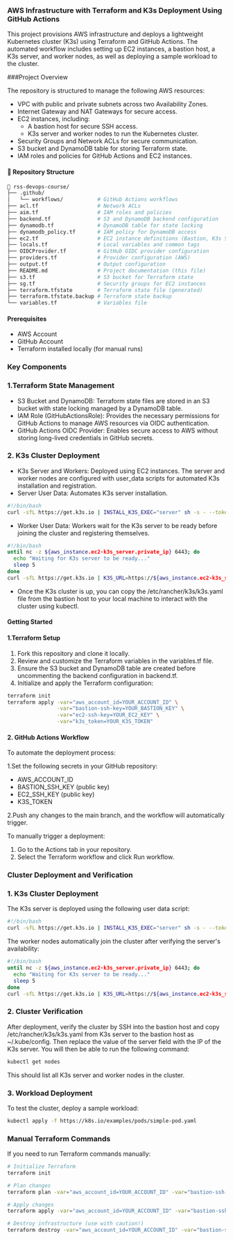 ### AWS Infrastructure with Terraform and K3s Deployment Using GitHub Actions

This project provisions AWS infrastructure and deploys a lightweight Kubernetes cluster (K3s) using Terraform and GitHub Actions. The automated workflow includes setting up EC2 instances, a bastion host, a K3s server, and worker nodes, as well as deploying a sample workload to the cluster.

###Project Overview

The repository is structured to manage the following AWS resources:
- VPC with public and private subnets across two Availability Zones.
- Internet Gateway and NAT Gateways for secure access.
- EC2 instances, including:
	- A bastion host for secure SSH access.
	- K3s server and worker nodes to run the Kubernetes cluster.
- Security Groups and Network ACLs for secure communication.
- S3 bucket and DynamoDB table for storing Terraform state.
- IAM roles and policies for GitHub Actions and EC2 instances.

#### 📂 Repository Structure

```sh
📂 rss-devops-course/
├── .github/
│   └── workflows/           # GitHub Actions workflows
├── acl.tf                   # Network ACLs
├── aim.tf                   # IAM roles and policies
├── backend.tf               # S3 and DynamoDB backend configuration
├── dynamodb.tf              # DynamoDB table for state locking
├── dynamodb_policy.tf       # IAM policy for DynamoDB access
├── ec2.tf                   # EC2 instance definitions (Bastion, K3s Server, Workers)
├── locals.tf                # Local variables and common tags
├── OIDCProvider.tf          # GitHub OIDC provider configuration
├── providers.tf             # Provider configuration (AWS)
├── output.tf                # Output configuration
├── README.md                # Project documentation (this file)
├── s3.tf                    # S3 bucket for Terraform state
├── sg.tf                    # Security groups for EC2 instances
├── terraform.tfstate        # Terraform state file (generated)
├── terraform.tfstate.backup # Terraform state backup
└── variables.tf             # Variables file
```

#### Prerequisites

- AWS Account
- GitHub Account
- Terraform installed locally (for manual runs)

### Key Components

### 1.Terraform State Management

- S3 Bucket and DynamoDB: Terraform state files are stored in an S3 bucket with state locking managed by a DynamoDB table.
- IAM Role (GitHubActionsRole): Provides the necessary permissions for GitHub Actions to manage AWS resources via OIDC authentication.
- GitHub Actions OIDC Provider: Enables secure access to AWS without storing long-lived credentials in GitHub secrets.

### 2. K3s Cluster Deployment

- K3s Server and Workers: Deployed using EC2 instances. The server and worker nodes are configured with user_data scripts for automated K3s installation and registration.
- Server User Data: Automates K3s server installation.

```bash
#!/bin/bash
curl -sfL https://get.k3s.io | INSTALL_K3S_EXEC="server" sh -s - --token ${var.k3s_token}
```
- Worker User Data: Workers wait for the K3s server to be ready before joining the cluster and registering themselves.

```bash
#!/bin/bash
until nc -z ${aws_instance.ec2-k3s_server.private_ip} 6443; do
  echo "Waiting for K3s server to be ready..."
  sleep 5
done
curl -sfL https://get.k3s.io | K3S_URL=https://${aws_instance.ec2-k3s_server.private_ip}:6443 K3S_TOKEN=${var.k3s_token} sh -s - agent
```
- Once the K3s cluster is up, you can copy the /etc/rancher/k3s/k3s.yaml file from the bastion host to your local machine to interact with the cluster using kubectl.

#### Getting Started

#### 1.Terraform Setup
1. Fork this repository and clone it locally.
2. Review and customize the Terraform variables in the variables.tf file.
3. Ensure the S3 bucket and DynamoDB table are created before uncommenting the backend configuration in backend.tf.
4. Initialize and apply the Terraform configuration:

```bash
terraform init
terraform apply -var="aws_account_id=YOUR_ACCOUNT_ID" \
                -var="bastion-ssh-key=YOUR_BASTION_KEY" \
                -var="ec2-ssh-key=YOUR_EC2_KEY" \
                -var="k3s_token=YOUR_K3S_TOKEN"
```

#### 2. GitHub Actions Workflow
To automate the deployment process:

1.Set the following secrets in your GitHub repository:

- AWS_ACCOUNT_ID
- BASTION_SSH_KEY (public key)
- EC2_SSH_KEY (public key)
- K3S_TOKEN

2.Push any changes to the main branch, and the workflow will automatically trigger.

To manually trigger a deployment:

1. Go to the Actions tab in your repository.
2. Select the Terraform workflow and click Run workflow.

### Cluster Deployment and Verification

### 1. K3s Cluster Deployment
The K3s server is deployed using the following user data script:

```bash
#!/bin/bash
curl -sfL https://get.k3s.io | INSTALL_K3S_EXEC="server" sh -s - --token ${var.k3s_token}
```

The worker nodes automatically join the cluster after verifying the server's availability:

```bash
#!/bin/bash
until nc -z ${aws_instance.ec2-k3s_server.private_ip} 6443; do
  echo "Waiting for K3s server to be ready..."
  sleep 5
done
curl -sfL https://get.k3s.io | K3S_URL=https://${aws_instance.ec2-k3s_server.private_ip}:6443 K3S_TOKEN=${var.k3s_token} sh -s - agent
```

### 2. Cluster Verification
After deployment, verify the cluster by SSH into the bastion host and copy /etc/rancher/k3s/k3s.yaml from K3s server to the bastion host as ~/.kube/config. Then replace the value of the server field with the IP of the K3s server.
You will then be able to run the following command:

```bash
kubectl get nodes
```

This should list all K3s server and worker nodes in the cluster.

### 3. Workload Deployment
To test the cluster, deploy a sample workload:

```bash
kubectl apply -f https://k8s.io/examples/pods/simple-pod.yaml
```



### Manual Terraform Commands

If you need to run Terraform commands manually:

```bash
# Initialize Terraform
terraform init

# Plan changes
terraform plan -var="aws_account_id=YOUR_ACCOUNT_ID" -var="bastion-ssh-key=YOUR_BASTION_KEY" -var="ec2-ssh-key=YOUR_EC2_KEY" -var="k3s_token=${{env.K3S_TOKEN}}"

# Apply changes
terraform apply -var="aws_account_id=YOUR_ACCOUNT_ID" -var="bastion-ssh-key=YOUR_BASTION_KEY" -var="ec2-ssh-key=YOUR_EC2_KEY" -var="k3s_token=${{env.K3S_TOKEN}}"

# Destroy infrastructure (use with caution!)
terraform destroy -var="aws_account_id=YOUR_ACCOUNT_ID" -var="bastion-ssh-key=YOUR_BASTION_KEY" -var="ec2-ssh-key=YOUR_EC2_KEY" -var="k3s_token=${{env.K3S_TOKEN}}"
